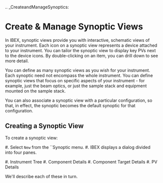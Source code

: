 
.. _CreateandManageSynoptics:

Create & Manage Synoptic Views
==============================

In IBEX, synoptic views provide you with interactive, schematic views of your instrument.  Each icon on a synoptic view represents a device attached to your instrument.  You can tailor the synoptic view to display key PVs next to the device icons.   By double-clicking on an item, you can drill down to see more detail.

You can define as many synoptic views as you wish for your instrument.  Each synoptic need not encompass the whole instrument.  You can define synoptic views that focus on specific aspects of your instrument - for example, just the beam optics, or just the sample stack and equipment mounted on the sample stack.

You can also associate a synoptic view with a particular configuration, so that, in effect, the synoptic becomes the default synoptic for that configuration.

Creating a Synoptic View
------------------------

To create a synoptic view:

#. Select ``New`` from the ``Synoptic menu.
#. IBEX displays a dialog divided into four panes.  

   #. Instrument Tree
   #. Component Details
   #. Component  Target Details
   #. PV Details

We'll describe each of these in turn.


